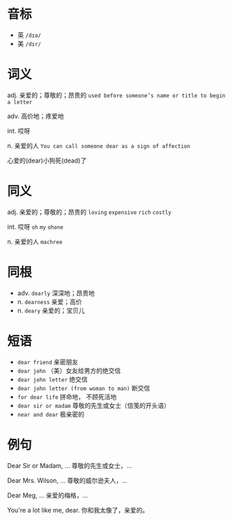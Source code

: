 # 音标

- 英 `/dɪə/`
- 美 `/dɪr/`

# 词义

adj. 亲爱的；尊敬的；昂贵的
`used before someone’s name or title to begin a letter`

adv. 高价地；疼爱地


int. 哎呀


n. 亲爱的人
`You can call someone dear as a sign of affection`



心爱的(dear)小狗死(dead)了

# 同义

adj. 亲爱的；尊敬的；昂贵的
`loving` `expensive` `rich` `costly`

int. 哎呀
`oh` `my` `ohone`

n. 亲爱的人
`machree`

# 同根

- adv. `dearly` 深深地；昂贵地
- n. `dearness` 亲爱；高价
- n. `deary` 亲爱的；宝贝儿

# 短语

- `dear friend` 亲密朋友
- `dear john` （美）女友给男方的绝交信
- `dear john letter` 绝交信
- `dear john letter (from woman to man)` 断交信
- `for dear life` 拼命地， 不顾死活地
- `dear sir or madam` 尊敬的先生或女士（信笺的开头语）
- `near and dear` 极亲密的

# 例句

Dear Sir or Madam, ...
尊敬的先生或女士，…

Dear Mrs. Wilson, ...
尊敬的威尔逊夫人，…

Dear Meg, ...
亲爱的梅格，…

You're a lot like me, dear.
你和我太像了，亲爱的。


